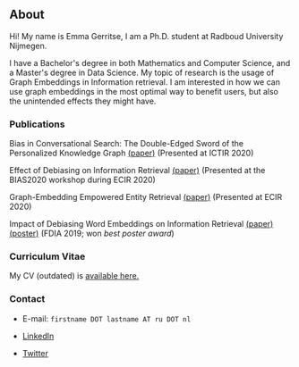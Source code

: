 ## About


Hi! My name is Emma Gerritse, I am a Ph.D. student at Radboud University Nijmegen. 

I have a Bachelor's degree in both Mathematics and Computer Science, and a Master's degree in Data Science. 
My topic of research is the usage of Graph Embeddings in Information retrieval. I am interested in how we can use graph embeddings in the most optimal way to benefit users, but also the unintended effects they might have. 

### Publications


Bias in Conversational Search: The Double-Edged Sword of the Personalized Knowledge Graph [(paper)](http://emmagerritse.com/pdfs/biasinconversationalsearch.pdf) (Presented at ICTIR 2020)

Effect of Debiasing on Information Retrieval [(paper)](http://emmagerritse.com/pdfs/effect_of_debiasing_on_ir.pdf) (Presented at the BIAS2020 workshop during ECIR 2020)

Graph-Embedding Empowered Entity Retrieval [(paper)](http://emmagerritse.com/pdfs/GEEER.pdf) (Presented at ECIR 2020)

Impact of Debiasing Word Embeddings on Information Retrieval [(paper)](http://emmagerritse.com/pdfs/FDIA_2019_paper.pdf) [(poster)](http://emmagerritse.com/pdfs/FDIA_2019_poster.pdf) (FDIA 2019; won *best poster award*)

### Curriculum Vitae 

My CV (outdated) is [available here.](http://emmagerritse.com/pdfs/CV_Emma_Gerritse_Short_Public.pdf)

### Contact

- E-mail: `firstname DOT lastname AT ru DOT nl`

- [LinkedIn](https://www.linkedin.com/in/emma-gerritse-8b0713146/)

- [Twitter](https://twitter.com/emmagerritse)

